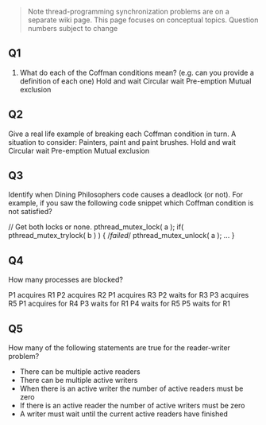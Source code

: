 > Note thread-programming synchronization problems are on a separate wiki page. This page focuses on conceptual topics.
> Question numbers subject to change
 
## Q1
1. What do each of the Coffman conditions mean? (e.g. can you provide a definition of each one)
Hold and wait
Circular wait
Pre-emption
Mutual exclusion

## Q2
Give a real life example of breaking each Coffman condition in turn. A situation to consider: Painters, paint and paint brushes.
Hold and wait
Circular wait
Pre-emption
Mutual exclusion

## Q3
Identify when Dining Philosophers code causes a deadlock (or not). For example, if you saw the following code snippet which Coffman condition is not satisfied?

// Get both locks or none.
pthread_mutex_lock( a );
if( pthread_mutex_trylock( b ) ) { /*failed*/
   pthread_mutex_unlock( a );
   ...
}

## Q4
How many processes are blocked?

P1 acquires R1
P2 acquires R2
P1 acquires R3
P2 waits for R3
P3 acquires R5
P1 acquires for R4
P3 waits for R1
P4 waits for R5
P5 waits for R1

## Q5 
How many of the following statements are true for the reader-writer problem?

* There can be multiple active readers
* There can be multiple active writers
* When there is an active writer the number of active readers must be zero
* If there is an active reader the number of active writers must be zero
* A writer must wait until the current active readers have finished
